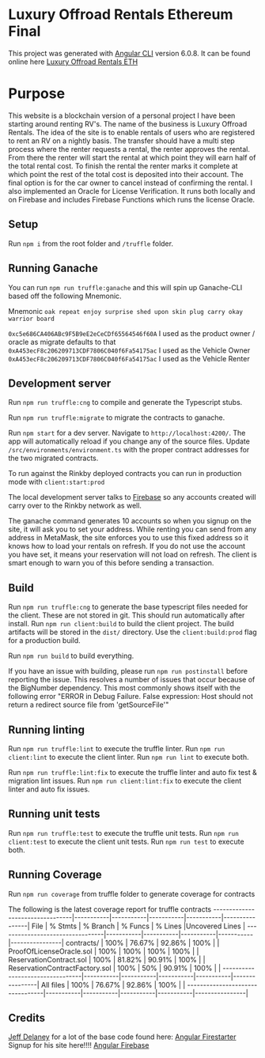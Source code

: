 # Luxury Offroad Rentals Ethereum Final

This project was generated with [Angular CLI](https://github.com/angular/angular-cli) version 6.0.8.
It can be found online here [Luxury Offroad Rentals ETH](https://lor-eth.firebaseapp.com/)

# Purpose

This website is a blockchain version of a personal project I have been starting around renting RV's. The name of the business is Luxury Offroad Rentals.
The idea of the site is to enable rentals of users who are registered to rent an RV on a nightly basis. The transfer should have a multi step process where
the renter requests a rental, the renter approves the rental. From there the renter will start the rental at which point they will earn half of the total
rental cost. To finish the rental the renter marks it complete at which point the rest of the total cost is deposited into their account. The final option
is for the car owner to cancel instead of confirming the rental. I also implemented an Oracle for License Verification. It runs both locally and on Firebase
and includes Firebase Functions which runs the license Oracle.

## Setup

Run `npm i` from the root folder and `/truffle` folder.

## Running Ganache

You can run `npm run truffle:ganache` and this will spin up Ganache-CLI based off the following Mnemonic.

Mnemonic `oak repeat enjoy surprise shed upon skin plug carry okay warrior board`

`0xc5e686CA406ABc9F5B9eE2eCeCDf65564546f60A` I used as the product owner / oracle as migrate defaults to that
`0xA453ecF8c206209713CDF7806C040f6Fa54175ac` I used as the Vehicle Owner
`0xA453ecF8c206209713CDF7806C040f6Fa54175ac` I used as the Vehicle Renter

## Development server

Run `npm run truffle:cng` to compile and generate the Typescript stubs.

Run `npm run truffle:migrate` to migrate the contracts to ganache.

Run `npm start` for a dev server. Navigate to `http://localhost:4200/`. The app will automatically reload if you change any of the source files.
Update `/src/environments/environment.ts` with the proper 
contract addresses for the two migrated contracts.

To run against the Rinkby deployed contracts you can run in production mode with `client:start:prod`

The local development server talks to [Firebase](https://firebase.google.com/) so any accounts created will carry over to the Rinkby network as well.

The ganache command generates 10 accounts so when you signup on the site, it will ask you to set your address. While
renting you can send from any address in MetaMask, the site enforces you to use this fixed address so it knows how to
load your rentals on refresh. If you do not use the account you have set, it means your reservation will not load on refresh.
The client is smart enough to warn you of this before sending a transaction.

## Build

Run `npm run truffle:cng` to generate the base typescript files needed for the client. These are not stored in git. This should run automatically after install.
Run `npm run client:build` to build the client project. The build artifacts will be stored in the `dist/` directory. Use the `client:build:prod` flag for a production build.

Run `npm run build` to build everything.

If you have an issue with building, please run `npm run postinstall` before reporting the issue. This resolves a number of issues that occur because of the BigNumber dependency.
This most commonly shows itself with the following error "ERROR in Debug Failure. False expression: Host should not return a redirect source file from 'getSourceFile'"

## Running linting

Run `npm run truffle:lint` to execute the truffle linter.
Run `npm run client:lint` to execute the client linter.
Run `npm run lint` to execute both.

Run `npm run truffle:lint:fix` to execute the truffle linter and auto fix test & migration lint issues.
Run `npm run client:lint:fix` to execute the client linter and auto fix issues.

## Running unit tests

Run `npm run truffle:test` to execute the truffle unit tests.
Run `npm run client:test` to execute the client unit tests.
Run `npm run test` to execute both.

## Running Coverage

Run `npm run coverage` from truffle folder to generate coverage for contracts

The following is the latest coverage report for truffle contracts
---------------------------------|-----------|-----------|-----------|-----------|----------------|
File                             |  % Stmts  | % Branch  |  % Funcs  |  % Lines  |Uncovered Lines |
---------------------------------|-----------|-----------|-----------|-----------|----------------|
 contracts/                      |      100% |    76.67% |    92.86% |      100% |                |
  ProofOfLicenseOracle.sol       |      100% |      100% |      100% |      100% |                |
  ReservationContract.sol        |      100% |    81.82% |    90.91% |      100% |                |
  ReservationContractFactory.sol |      100% |       50% |    90.91% |      100% |                |
---------------------------------|-----------|-----------|-----------|-----------|----------------|
All files                        |      100% |    76.67% |    92.86% |      100% |                |
---------------------------------|-----------|-----------|-----------|-----------|----------------|

## Credits

[Jeff Delaney](https://jeffdelaney.me) for a lot of the base code found here: [Angular Firestarter](https://github.com/codediodeio/angular-firestarter)
Signup for his site here!!!! [Angular Firebase](https://angularfirebase.com/)
